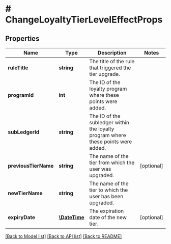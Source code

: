 # # ChangeLoyaltyTierLevelEffectProps

## Properties

Name | Type | Description | Notes
------------ | ------------- | ------------- | -------------
**ruleTitle** | **string** | The title of the rule that triggered the tier upgrade. | 
**programId** | **int** | The ID of the loyalty program where these points were added. | 
**subLedgerId** | **string** | The ID of the subledger within the loyalty program where these points were added. | 
**previousTierName** | **string** | The name of the tier from which the user was upgraded. | [optional] 
**newTierName** | **string** | The name of the tier to which the user has been upgraded. | 
**expiryDate** | [**\DateTime**](\DateTime.md) | The expiration date of the new tier. | [optional] 

[[Back to Model list]](../../README.md#documentation-for-models) [[Back to API list]](../../README.md#documentation-for-api-endpoints) [[Back to README]](../../README.md)


